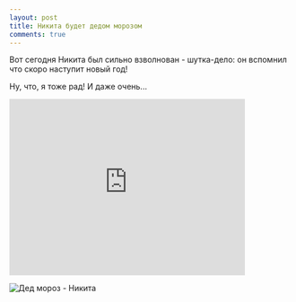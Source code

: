 ```yaml
---
layout: post
title: Никита будет дедом морозом
comments: true 
---
```


Вот сегодня Никита был сильно взволнован - шутка-дело: он вспомнил что скоро наступит новый год!

Ну, что, я тоже рад!
И даже очень...


<iframe width="420" height="315" src="https://www.youtube.com/embed/s0xmkIKDBhM" frameborder="0" allowfullscreen></iframe>


![Дед мороз - Никита](http://slavs.org.ua/img/bilini/ded_moroz/03.jpg)


